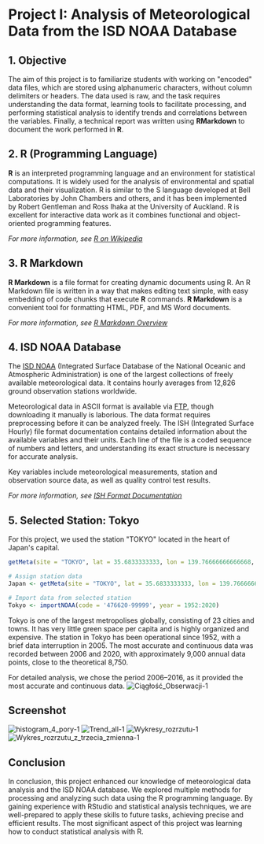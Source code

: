 # Project I: Analysis of Meteorological Data from the ISD NOAA Database

## 1. Objective

The aim of this project is to familiarize students with working on "encoded" data files, which are stored using alphanumeric characters, without column delimiters or headers. The data used is raw, and the task requires understanding the data format, learning tools to facilitate processing, and performing statistical analysis to identify trends and correlations between the variables. Finally, a technical report was written using **RMarkdown** to document the work performed in **R**.

## 2. R (Programming Language)

**R** is an interpreted programming language and an environment for statistical computations. It is widely used for the analysis of environmental and spatial data and their visualization. R is similar to the S language developed at Bell Laboratories by John Chambers and others, and it has been implemented by Robert Gentleman and Ross Ihaka at the University of Auckland. R is excellent for interactive data work as it combines functional and object-oriented programming features.

*For more information, see [R on Wikipedia](https://en.wikipedia.org/wiki/R_(programming_language))*

## 3. R Markdown

**R Markdown** is a file format for creating dynamic documents using R. An R Markdown file is written in a way that makes editing text simple, with easy embedding of code chunks that execute **R** commands. **R Markdown** is a convenient tool for formatting HTML, PDF, and MS Word documents.

*For more information, see [R Markdown Overview](https://rmarkdown.rstudio.com/articles_intro.html)*

## 4. ISD NOAA Database

The [ISD NOAA](https://www.ncdc.noaa.gov/isd) (Integrated Surface Database of the National Oceanic and Atmospheric Administration) is one of the largest collections of freely available meteorological data. It contains hourly averages from 12,826 ground observation stations worldwide.

Meteorological data in ASCII format is available via [FTP](ftp://ftp.ncdc.noaa.gov/pub/data/noaa), though downloading it manually is laborious. The data format requires preprocessing before it can be analyzed freely. The ISH (Integrated Surface Hourly) file format documentation contains detailed information about the available variables and their units. Each line of the file is a coded sequence of numbers and letters, and understanding its exact structure is necessary for accurate analysis.

Key variables include meteorological measurements, station and observation source data, as well as quality control test results.

*For more information, see [ISH Format Documentation](ftp://ftp.ncdc.noaa.gov/pub/data/ish/ish-format-document.pdf)*

## 5. Selected Station: Tokyo

For this project, we used the station "TOKYO" located in the heart of Japan's capital.

```r
getMeta(site = "TOKYO", lat = 35.6833333333, lon = 139.76666666666668, end.year = "current", plot = T, returnMap = T )

# Assign station data
Japan <- getMeta(site = "TOKYO", lat = 35.6833333333, lon = 139.76666666666668, end.year = "current", plot = T, returnMap = T )

# Import data from selected station
Tokyo <- importNOAA(code = '476620-99999', year = 1952:2020)
```
Tokyo is one of the largest metropolises globally, consisting of 23 cities and towns. It has very little green space per capita and is highly organized and expensive. The station in Tokyo has been operational since 1952, with a brief data interruption in 2005. The most accurate and continuous data was recorded between 2006 and 2020, with approximately 9,000 annual data points, close to the theoretical 8,750.

For detailed analysis, we chose the period 2006–2016, as it provided the most accurate and continuous data.
![Ciągłość_Obserwacji-1](https://github.com/user-attachments/assets/1694e87a-79e1-4340-820f-4bde26548916)

## Screenshot
![histogram_4_pory-1](https://github.com/user-attachments/assets/6584362a-9aaf-4454-9118-bfcf395f4d76)
![Trend_all-1](https://github.com/user-attachments/assets/49797231-a2a3-43ae-bc35-80a008a4f687)
![Wykresy_rozrzutu-1](https://github.com/user-attachments/assets/a9944bc7-608f-4ca8-8fd8-3b32648d4bd4)
![Wykres_rozrzutu_z_trzecia_zmienna-1](https://github.com/user-attachments/assets/88ea3308-3f12-4f07-a6c2-ebcb7c620926)

## Conclusion

In conclusion, this project enhanced our knowledge of meteorological data analysis and the ISD NOAA database. We explored multiple methods for processing and analyzing such data using the R programming language. By gaining experience with RStudio and statistical analysis techniques, we are well-prepared to apply these skills to future tasks, achieving precise and efficient results. The most significant aspect of this project was learning how to conduct statistical analysis with R.
